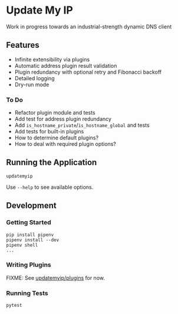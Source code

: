 # Update My IP

Work in progress towards an industrial-strength dynamic DNS client

## Features

- Infinite extensibility via plugins
- Automatic address plugin result validation
- Plugin redundancy with optional retry and Fibonacci backoff
- Detailed logging
- Dry-run mode

### To Do

- Refactor plugin module and tests
- Add test for address plugin redundancy
- Add `is_hostname_private`/`is_hostname_global` and tests
- Add tests for built-in plugins
- How to determine default plugins?
- How to deal with required plugin options?

## Running the Application

    updatemyip

Use `--help` to see available options.

## Development

### Getting Started

    pip install pipenv
    pipenv install --dev
    pipenv shell
    ...

### Writing Plugins

FIXME: See [updatemyip/plugins](updatemyip/plugins) for now.

### Running Tests

    pytest
